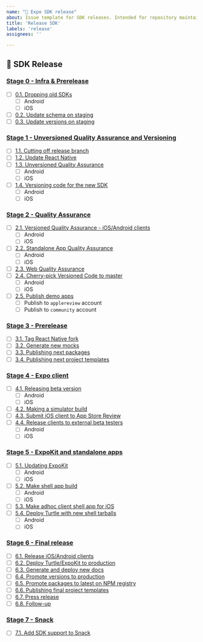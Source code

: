 ```yaml
---
name: "🎢 Expo SDK release"
about: Issue template for SDK releases. Intended for repository maintainers only.
title: 'Release SDK'
labels: 'release'
assignees: ''

---
```


## 🎢 SDK Release

### [Stage 0 - Infra &amp; Prerelease](https://git.io/JeKCx#stage-0---infra--prerelease)

- [ ] [0.1. Dropping old SDKs](https://git.io/JeKCx#01-dropping-old-sdks)
  - [ ] Android
  - [ ] iOS
- [ ] [0.2. Update schema on staging](https://git.io/JeKCx#02-update-schema-on-staging)
- [ ] [0.3. Update versions on staging](https://git.io/JeKCx#03-update-versions-on-staging)

### [Stage 1 - Unversioned Quality Assurance and Versioning](https://git.io/JeKCx#stage-1---unversioned-quality-assurance-and-versioning)

- [ ] [1.1. Cutting off release branch](https://git.io/JeKCx#11-cutting-off-release-branch)
- [ ] [1.2. Update React Native](https://git.io/JeKCx#12-update-react-native)
- [ ] [1.3. Unversioned Quality Assurance](https://git.io/JeKCx#13-unversioned-quality-assurance)
  - [ ] Android
  - [ ] iOS
- [ ] [1.4. Versioning code for the new SDK](https://git.io/JeKCx#14-versioning-code-for-the-new-sdk)
  - [ ] Android
  - [ ] iOS
### [Stage 2 - Quality Assurance](https://git.io/JeKCx#stage-2---quality-assurance)

- [ ] [2.1. Versioned Quality Assurance - iOS/Android clients](https://git.io/JeKCx#21-versioned-quality-assurance---iosandroid-clients)
  - [ ] Android
  - [ ] iOS
- [ ] [2.2. Standalone App Quality Assurance](https://git.io/JeKCx#22-standalone-app-quality-assurance)
  - [ ] Android
  - [ ] iOS
- [ ] [2.3. Web Quality Assurance](https://git.io/JeKCx#23-web-quality-assurance)
- [ ] [2.4. Cherry-pick Versioned Code to master](https://git.io/JeKCx#24-cherry-pick-versioned-code-to-master)
  - [ ] Android
  - [ ] iOS
- [ ] [2.5. Publish demo apps](https://git.io/JeKCx#25-publish-demo-apps)
	- [ ] Publish to `applereview` account
	- [ ] Publish to `community` account

### [Stage 3 - Prerelease](https://git.io/JeKCx#stage-3---prerelease)

- [ ] [3.1. Tag React Native fork](https://git.io/JeKCx#31-tag-react-native-fork)
- [ ] [3.2. Generate new mocks](https://git.io/JeKCx#32-generate-new-mocks)
- [ ] [3.3. Publishing next packages](https://git.io/JeKCx#33-publishing-next-packages)
- [ ] [3.4. Publishing next project templates](https://git.io/JeKCx#34-publishing-next-project-templates)

### [Stage 4 - Expo client](https://git.io/JeKCx#stage-4---expo-client)

- [ ] [4.1. Releasing beta version](https://git.io/JeKCx#41-releasing-beta-version)
  - [ ] Android
  - [ ] iOS
- [ ] [4.2. Making a simulator build](https://git.io/JeKCx#42-making-a-simulator-build)
- [ ] [4.3. Submit iOS client to App Store Review](https://git.io/JeKCx#43-submit-ios-client-to-app-store-review)
- [ ] [4.4. Release clients to external beta testers](https://git.io/JeKCx#44-release-clients-to-external-beta-testers)
  - [ ] Android
  - [ ] iOS

### [Stage 5 - ExpoKit and standalone apps](https://git.io/JeKCx#stage-5---expokit-and-standalone-apps)

- [ ] [5.1. Updating ExpoKit](https://git.io/JeKCx#51-updating-expokit)
  - [ ] Android
  - [ ] iOS
- [ ] [5.2. Make shell app build](https://git.io/JeKCx#52-make-shell-app-build)
  - [ ] Android
  - [ ] iOS
- [ ] [5.3. Make adhoc client shell app for iOS](https://git.io/JeKCx#53-make-adhoc-client-shell-app-for-ios)
- [ ] [5.4. Deploy Turtle with new shell tarballs](https://git.io/JeKCx#54-deploy-turtle-with-new-shell-tarballs)
  - [ ] Android
  - [ ] iOS

### [Stage 6 - Final release](https://git.io/JeKCx#stage-6---final-release)

- [ ] [6.1. Release iOS/Android clients](https://git.io/JeKCx#61-release-iosandroid-clients)
- [ ] [6.2. Deploy Turtle/ExpoKit to production](https://git.io/JeKCx#62-deploy-turtleexpokit-to-production)
- [ ] [6.3. Generate and deploy new docs](https://git.io/JeKCx#63-generate-and-deploy-new-docs)
- [ ] [6.4. Promote versions to production](https://git.io/JeKCx#64-promote-versions-to-production)
- [ ] [6.5. Promote packages to latest on NPM registry](https://git.io/JeKCx#65-promote-packages-to-latest-on-npm-registry)
- [ ] [6.6. Publishing final project templates](https://git.io/JeKCx#66-publishing-final-project-templates)
- [ ] [6.7. Press release](https://git.io/JeKCx#67-press-release)
- [ ] [6.8. Follow-up](https://git.io/JeKCx#68-follow-up)

### [Stage 7 - Snack](https://git.io/JeKCx#stage-7---snack)

- [ ] [7.1. Add SDK support to Snack](https://git.io/JeKCx#71-add-sdk-support-to-snack)
